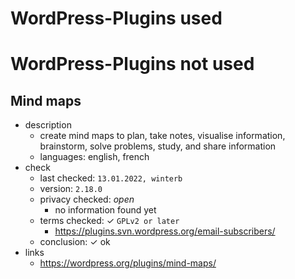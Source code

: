 # WordPress-Plugins used

# WordPress-Plugins not used

## Mind maps
- description
    - create mind maps to plan, take notes, visualise information, brainstorm, solve problems, study, and share information
    - languages: english, french
- check
    - last checked: `13.01.2022, winterb`
    - version: `2.18.0`
    - privacy checked: *open*
        - no information found yet
    - terms checked: ✓ `GPLv2 or later`
        - https://plugins.svn.wordpress.org/email-subscribers/
    - conclusion: ✓ ok
- links
    - https://wordpress.org/plugins/mind-maps/